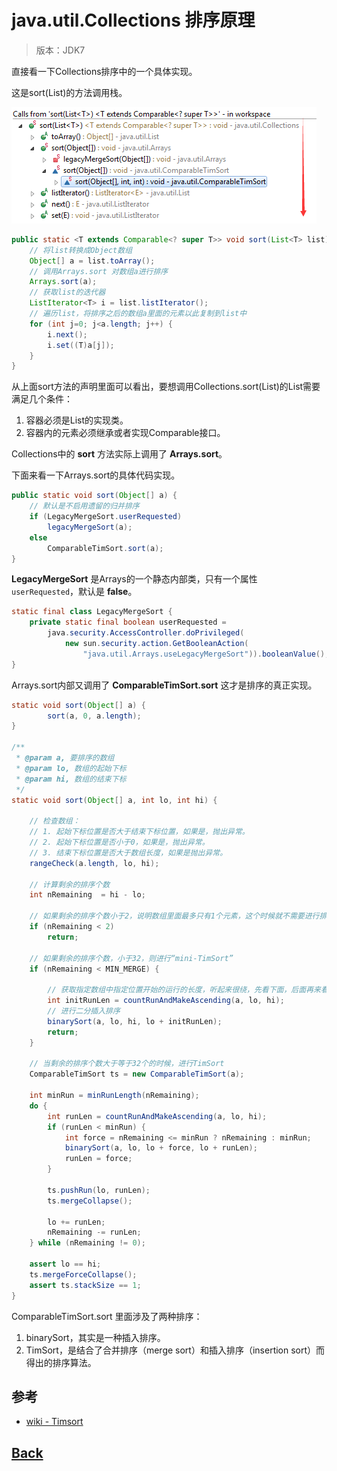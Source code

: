 # java.util.Collections 排序原理

> 版本：JDK7

直接看一下Collections排序中的一个具体实现。

这是sort(List<T>)的方法调用栈。

![](/imgs/java-base/jb-2-1.png)

```java
public static <T extends Comparable<? super T>> void sort(List<T> list) {
    // 将list转换成Object数组
    Object[] a = list.toArray();
    // 调用Arrays.sort 对数组a进行排序
    Arrays.sort(a);
    // 获取list的迭代器
    ListIterator<T> i = list.listIterator();
    // 遍历list，将排序之后的数组a里面的元素以此复制到list中
    for (int j=0; j<a.length; j++) {
        i.next();
        i.set((T)a[j]);
    }
}
```

从上面sort方法的声明里面可以看出，要想调用Collections.sort(List<T>)的List需要满足几个条件：

1. 容器必须是List的实现类。
1. 容器内的元素必须继承或者实现Comparable接口。

Collections中的 **sort** 方法实际上调用了 **Arrays.sort**。

下面来看一下Arrays.sort的具体代码实现。

```java
public static void sort(Object[] a) {
    // 默认是不启用遗留的归并排序
    if (LegacyMergeSort.userRequested)
        legacyMergeSort(a);
    else
        ComparableTimSort.sort(a);
}
```

**LegacyMergeSort** 是Arrays的一个静态内部类，只有一个属性 `userRequested`，默认是 **false**。

```java
static final class LegacyMergeSort {
    private static final boolean userRequested =
        java.security.AccessController.doPrivileged(
            new sun.security.action.GetBooleanAction(
                "java.util.Arrays.useLegacyMergeSort")).booleanValue();
}
```

Arrays.sort内部又调用了 **ComparableTimSort.sort** 这才是排序的真正实现。

```java
static void sort(Object[] a) {
        sort(a, 0, a.length);
}

/**
 * @param a, 要排序的数组
 * @param lo, 数组的起始下标
 * @param hi, 数组的结束下标
 */
static void sort(Object[] a, int lo, int hi) {

    // 检查数组：
    // 1. 起始下标位置是否大于结束下标位置，如果是，抛出异常。
    // 2. 起始下标位置是否小于0，如果是，抛出异常。
    // 3. 结束下标位置是否大于数组长度，如果是抛出异常。
    rangeCheck(a.length, lo, hi);

    // 计算剩余的排序个数
    int nRemaining  = hi - lo;

    // 如果剩余的排序个数小于2，说明数组里面最多只有1个元素，这个时候就不需要进行排序。
    if (nRemaining < 2)
        return;

    // 如果剩余的排序个数，小于32，则进行“mini-TimSort”
    if (nRemaining < MIN_MERGE) {

        // 获取指定数组中指定位置开始的运行的长度，听起来很绕，先看下面，后面再来看看这个方法具体做什么
        int initRunLen = countRunAndMakeAscending(a, lo, hi);
        // 进行二分插入排序
        binarySort(a, lo, hi, lo + initRunLen);
        return;
    }

    // 当剩余的排序个数大于等于32个的时候，进行TimSort
    ComparableTimSort ts = new ComparableTimSort(a);
    
    int minRun = minRunLength(nRemaining);
    do {
        int runLen = countRunAndMakeAscending(a, lo, hi);
        if (runLen < minRun) {
            int force = nRemaining <= minRun ? nRemaining : minRun;
            binarySort(a, lo, lo + force, lo + runLen);
            runLen = force;
        }

        ts.pushRun(lo, runLen);
        ts.mergeCollapse();

        lo += runLen;
        nRemaining -= runLen;
    } while (nRemaining != 0);

    assert lo == hi;
    ts.mergeForceCollapse();
    assert ts.stackSize == 1;
}
```

ComparableTimSort.sort 里面涉及了两种排序：

1. binarySort，其实是一种插入排序。
1. TimSort，是结合了合并排序（merge sort）和插入排序（insertion sort）而得出的排序算法。

##   参考

-   [wiki - Timsort](https://en.wikipedia.org/wiki/Timsort)

## [Back](../../summary.md)